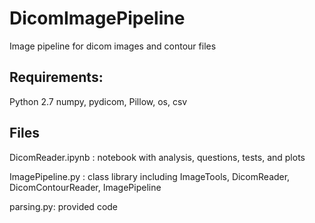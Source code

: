 # DicomImagePipeline
Image pipeline for dicom images and contour files

## Requirements:
Python 2.7
numpy, pydicom, Pillow, os, csv

## Files

DicomReader.ipynb : notebook with analysis, questions, tests, and plots

ImagePipeline.py : class library including ImageTools, DicomReader, DicomContourReader, ImagePipeline

parsing.py: provided code




